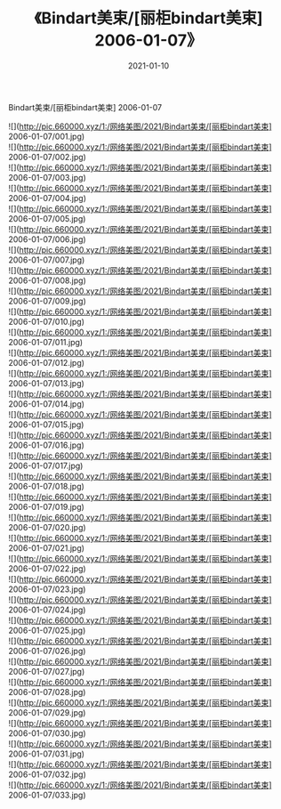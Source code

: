 ﻿---
layout: post
title:  《Bindart美束/[丽柜bindart美束] 2006-01-07》
date:   2021-01-10
img: http://pic.660000.xyz/1:/网络美图/2021/Bindart美束/[丽柜bindart美束] 2006-01-07/000.jpg
categories: [美女, 清纯, 唯美]
---

Bindart美束/[丽柜bindart美束] 2006-01-07

 ![](http://pic.660000.xyz/1:/网络美图/2021/Bindart美束/[丽柜bindart美束] 2006-01-07/001.jpg) <br>![](http://pic.660000.xyz/1:/网络美图/2021/Bindart美束/[丽柜bindart美束] 2006-01-07/002.jpg) <br>![](http://pic.660000.xyz/1:/网络美图/2021/Bindart美束/[丽柜bindart美束] 2006-01-07/003.jpg) <br>![](http://pic.660000.xyz/1:/网络美图/2021/Bindart美束/[丽柜bindart美束] 2006-01-07/004.jpg) <br>![](http://pic.660000.xyz/1:/网络美图/2021/Bindart美束/[丽柜bindart美束] 2006-01-07/005.jpg) <br>![](http://pic.660000.xyz/1:/网络美图/2021/Bindart美束/[丽柜bindart美束] 2006-01-07/006.jpg) <br>![](http://pic.660000.xyz/1:/网络美图/2021/Bindart美束/[丽柜bindart美束] 2006-01-07/007.jpg) <br>![](http://pic.660000.xyz/1:/网络美图/2021/Bindart美束/[丽柜bindart美束] 2006-01-07/008.jpg) <br>![](http://pic.660000.xyz/1:/网络美图/2021/Bindart美束/[丽柜bindart美束] 2006-01-07/009.jpg) <br>![](http://pic.660000.xyz/1:/网络美图/2021/Bindart美束/[丽柜bindart美束] 2006-01-07/010.jpg) <br>![](http://pic.660000.xyz/1:/网络美图/2021/Bindart美束/[丽柜bindart美束] 2006-01-07/011.jpg) <br>![](http://pic.660000.xyz/1:/网络美图/2021/Bindart美束/[丽柜bindart美束] 2006-01-07/012.jpg) <br>![](http://pic.660000.xyz/1:/网络美图/2021/Bindart美束/[丽柜bindart美束] 2006-01-07/013.jpg) <br>![](http://pic.660000.xyz/1:/网络美图/2021/Bindart美束/[丽柜bindart美束] 2006-01-07/014.jpg) <br>![](http://pic.660000.xyz/1:/网络美图/2021/Bindart美束/[丽柜bindart美束] 2006-01-07/015.jpg) <br>![](http://pic.660000.xyz/1:/网络美图/2021/Bindart美束/[丽柜bindart美束] 2006-01-07/016.jpg) <br>![](http://pic.660000.xyz/1:/网络美图/2021/Bindart美束/[丽柜bindart美束] 2006-01-07/017.jpg) <br>![](http://pic.660000.xyz/1:/网络美图/2021/Bindart美束/[丽柜bindart美束] 2006-01-07/018.jpg) <br>![](http://pic.660000.xyz/1:/网络美图/2021/Bindart美束/[丽柜bindart美束] 2006-01-07/019.jpg) <br>![](http://pic.660000.xyz/1:/网络美图/2021/Bindart美束/[丽柜bindart美束] 2006-01-07/020.jpg) <br>![](http://pic.660000.xyz/1:/网络美图/2021/Bindart美束/[丽柜bindart美束] 2006-01-07/021.jpg) <br>![](http://pic.660000.xyz/1:/网络美图/2021/Bindart美束/[丽柜bindart美束] 2006-01-07/022.jpg) <br>![](http://pic.660000.xyz/1:/网络美图/2021/Bindart美束/[丽柜bindart美束] 2006-01-07/023.jpg) <br>![](http://pic.660000.xyz/1:/网络美图/2021/Bindart美束/[丽柜bindart美束] 2006-01-07/024.jpg) <br>![](http://pic.660000.xyz/1:/网络美图/2021/Bindart美束/[丽柜bindart美束] 2006-01-07/025.jpg) <br>![](http://pic.660000.xyz/1:/网络美图/2021/Bindart美束/[丽柜bindart美束] 2006-01-07/026.jpg) <br>![](http://pic.660000.xyz/1:/网络美图/2021/Bindart美束/[丽柜bindart美束] 2006-01-07/027.jpg) <br>![](http://pic.660000.xyz/1:/网络美图/2021/Bindart美束/[丽柜bindart美束] 2006-01-07/028.jpg) <br>![](http://pic.660000.xyz/1:/网络美图/2021/Bindart美束/[丽柜bindart美束] 2006-01-07/029.jpg) <br>![](http://pic.660000.xyz/1:/网络美图/2021/Bindart美束/[丽柜bindart美束] 2006-01-07/030.jpg) <br>![](http://pic.660000.xyz/1:/网络美图/2021/Bindart美束/[丽柜bindart美束] 2006-01-07/031.jpg) <br>![](http://pic.660000.xyz/1:/网络美图/2021/Bindart美束/[丽柜bindart美束] 2006-01-07/032.jpg) <br>![](http://pic.660000.xyz/1:/网络美图/2021/Bindart美束/[丽柜bindart美束] 2006-01-07/033.jpg) <br>